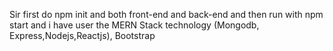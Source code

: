 Sir first do npm init and both front-end and back-end and then run  with npm start 
and i have user the MERN Stack technology (Mongodb, Express,Nodejs,Reactjs), Bootstrap
